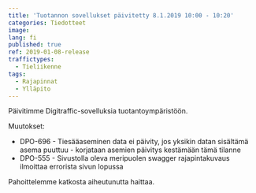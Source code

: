 ```yaml
---
title: 'Tuotannon sovellukset päivitetty 8.1.2019 10:00 - 10:20'
categories: Tiedotteet
image:
lang: fi
published: true
ref: 2019-01-08-release
traffictypes:
  - Tieliikenne
tags:
  - Rajapinnat
  - Ylläpito
---
```


Päivitimme Digitraffic-sovelluksia tuotantoympäristöön.

Muutokset:

- DPO-696 - Tiesääaseminen data ei päivity, jos yksikin datan sisältämä asema
  puuttuu - korjataan asemien päivitys kestämään tämä tilanne
- DPO-555 - Sivustolla oleva meripuolen swagger rajapintakuvaus ilmoittaa
  errorista sivun lopussa

Pahoittelemme katkosta aiheutunutta haittaa.
